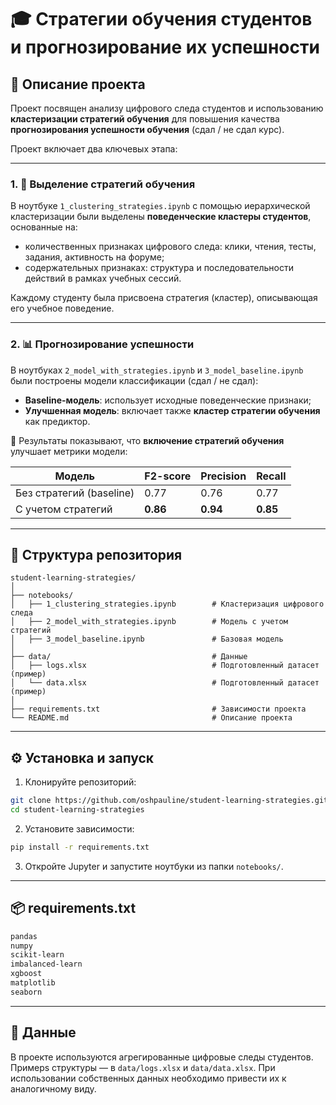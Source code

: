 
# 🎓 Стратегии обучения студентов и прогнозирование их успешности

## 📘 Описание проекта

Проект посвящен анализу цифрового следа студентов и использованию **кластеризации стратегий обучения** для повышения качества **прогнозирования успешности обучения** (сдал / не сдал курс).

Проект включает два ключевых этапа:

---

### 1. 🧠 Выделение стратегий обучения

В ноутбуке `1_clustering_strategies.ipynb` с помощью иерархической кластеризации были выделены **поведенческие кластеры студентов**, основанные на:

- количественных признаках цифрового следа: клики, чтения, тесты, задания, активность на форуме;
- содержательных признаках: структура и последовательности действий в рамках учебных сессий.

Каждому студенту была присвоена стратегия (кластер), описывающая его учебное поведение.

---

### 2. 📊 Прогнозирование успешности

В ноутбуках `2_model_with_strategies.ipynb` и `3_model_baseline.ipynb` были построены модели классификации (сдал / не сдал):

- **Baseline-модель**: использует исходные поведенческие признаки;
- **Улучшенная модель**: включает также **кластер стратегии обучения** как предиктор.

🧪 Результаты показывают, что **включение стратегий обучения** улучшает метрики модели:

| Модель                  | F2-score | Precision | Recall |
|------------------------|----------|-----------|--------|
| Без стратегий (baseline) | 0.77     | 0.76      | 0.77   |
| С учетом стратегий      | **0.86** | **0.94**  | **0.85** |

---

## 🧾 Структура репозитория

```
student-learning-strategies/
│
├── notebooks/
│   ├── 1_clustering_strategies.ipynb        # Кластеризация цифрового следа
│   ├── 2_model_with_strategies.ipynb        # Модель с учетом стратегий
│   ├── 3_model_baseline.ipynb               # Базовая модель
│
├── data/                                    # Данные
│   ├── logs.xlsx                            # Подготовленный датасет (пример)
│   └── data.xlsx                            # Подготовленный датасет (пример)
│
├── requirements.txt                         # Зависимости проекта
└── README.md                                # Описание проекта
```

---

## ⚙️ Установка и запуск

1. Клонируйте репозиторий:
```bash
git clone https://github.com/oshpauline/student-learning-strategies.git
cd student-learning-strategies
```

2. Установите зависимости:
```bash
pip install -r requirements.txt
```

3. Откройте Jupyter и запустите ноутбуки из папки `notebooks/`.

---

## 📦 requirements.txt

```txt
pandas
numpy
scikit-learn
imbalanced-learn
xgboost
matplotlib
seaborn
```

---

## 📂 Данные

В проекте используются агрегированные цифровые следы студентов. Примерs структуры — в `data/logs.xlsx` и `data/data.xlsx`. При использовании собственных данных необходимо привести их к аналогичному виду.


